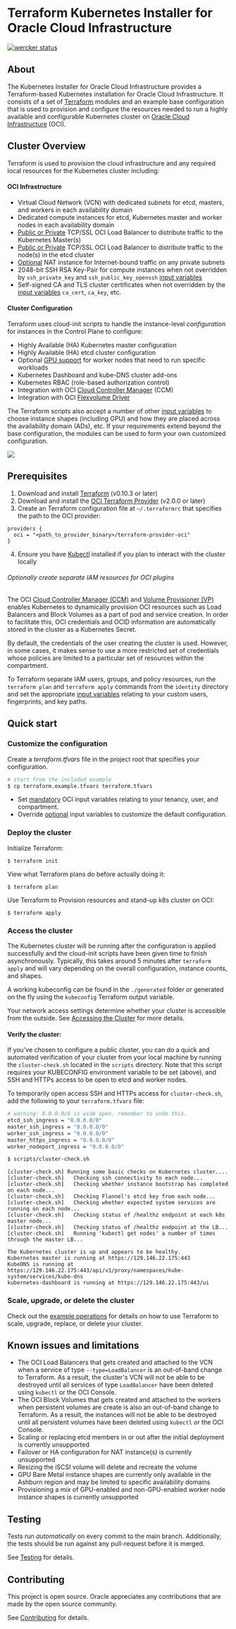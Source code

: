 [terraform]: https://terraform.io
[oci]: https://cloud.oracle.com/cloud-infrastructure
[oci provider]: https://github.com/oracle/terraform-provider-oci/releases
[API signing]: https://docs.us-phoenix-1.oraclecloud.com/Content/API/Concepts/apisigningkey.htm
[Kubectl]: https://kubernetes.io/docs/tasks/tools/install-kubectl/

# Terraform Kubernetes Installer for Oracle Cloud Infrastructure

[![wercker status](https://app.wercker.com/status/7dd9fa20b980673dc0e252961950f590/s/master "wercker status")](https://app.wercker.com/project/byKey/7dd9fa20b980673dc0e252961950f590)

## About

The Kubernetes Installer for Oracle Cloud Infrastructure provides a Terraform-based Kubernetes installation for Oracle 
Cloud Infrastructure. It consists of a set of [Terraform][terraform] modules and an example base configuration that is 
used to provision and configure the resources needed to run a highly available and configurable Kubernetes cluster on [Oracle Cloud Infrastructure][oci] (OCI).


## Cluster Overview

Terraform is used to _provision_ the cloud infrastructure and any required local resources for the Kubernetes cluster including:

#### OCI Infrastructure

- Virtual Cloud Network (VCN) with dedicated subnets for etcd, masters, and workers in each availability domain
- Dedicated compute instances for etcd, Kubernetes master and worker nodes in each availability domain
- [Public or Private](./docs/input-variables.md#network-access-configuration) TCP/SSL OCI Load Balancer to distribute traffic to the Kubernetes Master(s)
- [Public or Private](./docs/input-variables.md#network-access-configuration) TCP/SSL OCI Load Balancer to distribute traffic to the node(s) in the etcd cluster
- [Optional](./docs/input-variables.md#private-network-access) NAT instance for Internet-bound traffic on any private subnets
- 2048-bit SSH RSA Key-Pair for compute instances when not overridden by `ssh_private_key` and `ssh_public_key_openssh` [input variables](./docs/input-variables.md#tls-certificates--ssh-key-pair)
- Self-signed CA and TLS cluster certificates when not overridden by the [input variables](./docs/input-variables.md#tls-certificates--ssh-key-pair) `ca_cert`, `ca_key`, etc.

#### Cluster Configuration

Terraform uses cloud-init scripts to handle the instance-level _configuration_ for instances in the Control Plane to 
configure:

- Highly Available (HA) Kubernetes master configuration
- Highly Available (HA) etcd cluster configuration
- Optional [GPU support](./docs/gpu-workers.md) for worker nodes that need to run specific workloads
- Kubernetes Dashboard and kube-DNS cluster add-ons
- Kubernetes RBAC (role-based authorization control)
- Integration with OCI [Cloud Controller Manager](https://github.com/oracle/oci-cloud-controller-manager) (CCM)
- Integration with OCI [Flexvolume Driver](https://github.com/oracle/oci-flexvolume-driver)

The Terraform scripts also accept a number of other [input variables](./docs/input-variables.md) to choose instance shapes (including GPU) and how they are placed across the availability domain (ADs), etc. If your requirements extend beyond the base configuration, the modules can be used to form your own customized configuration.

![](./docs/images/arch.jpg)

## Prerequisites

1. Download and install [Terraform][terraform] (v0.10.3 or later)
2. Download and install the [OCI Terraform Provider][oci provider] (v2.0.0 or later)
3. Create an Terraform configuration file at  `~/.terraformrc` that specifies the path to the OCI provider:
```
providers {
  oci = "<path_to_provider_binary>/terraform-provider-oci"
}
```
4.  Ensure you have [Kubectl][Kubectl] installed if you plan to interact with the cluster locally

###### Optionally create separate IAM resources for OCI plugins

The OCI [Cloud Controller Manager (CCM)](https://github.com/oracle/oci-cloud-controller-manager) and [Volume Provisioner (VP)](https://github.com/oracle/oci-volume-provisioner) enables Kubernetes to dynamically provision OCI resources such as Load Balancers and Block Volumes as a part of pod and service creation. In order to facilitate this, OCI credentials and OCID information are automatically stored in the cluster as a Kubernetes Secret.

By default, the credentials of the user creating the cluster is used. However, in some cases, it makes sense to use a more restricted set of credentials whose policies are limited to a particular set of resources within the compartment.

To Terraform separate IAM users, groups, and policy resources, run the `terraform plan` and `terraform apply` commands from the `identity` directory and set the appropriate [input variables](./docs/input-variables.md#mandatory-input-variables) relating to your custom users, fingerprints, and key paths.

## Quick start

### Customize the configuration

Create a _terraform.tfvars_ file in the project root that specifies your configuration.

```bash
# start from the included example
$ cp terraform.example.tfvars terraform.tfvars
```

* Set [mandatory](./docs/input-variables.md#mandatory-input-variables) OCI input variables relating to your tenancy, user, and compartment.
* Override [optional](./docs/input-variables.md#optional-input-variables) input variables to customize the default configuration.

### Deploy the cluster

Initialize Terraform:

```
$ terraform init
``` 

View what Terraform plans do before actually doing it:

```
$ terraform plan
```

Use Terraform to Provision resources and stand-up k8s cluster on OCI:

```
$ terraform apply
```

### Access the cluster

The Kubernetes cluster will be running after the configuration is applied successfully and the cloud-init scripts have been given time to finish asynchronously. Typically, this takes around 5 minutes after `terraform apply` and will vary depending on the overall configuration, instance counts, and shapes.

A working kubeconfig can be found in the `./generated` folder or generated on the fly using the `kubeconfig` Terraform output variable.

Your network access settings determine whether your cluster is accessible from the outside. See [Accessing the Cluster](./docs/cluster-access.md) for more details.

#### Verify the cluster:

If you've chosen to configure a public cluster, you can do a quick and automated verification of your cluster from 
your local machine by running the `cluster-check.sh` located in the `scripts` directory.  Note that this script requires your KUBECONFIG environment variable to be set (above), and SSH and HTTPs access to be open to etcd and worker nodes.

To temporarily open access SSH and HTTPs access for `cluster-check.sh`, add the following to your `terraform.tfvars` file:

```bash
# warning: 0.0.0.0/0 is wide open. remember to undo this.
etcd_ssh_ingress = "0.0.0.0/0"
master_ssh_ingress = "0.0.0.0/0"
worker_ssh_ingress = "0.0.0.0/0"
master_https_ingress = "0.0.0.0/0"
worker_nodeport_ingress = "0.0.0.0/0"
```

```bash
$ scripts/cluster-check.sh
```
```
[cluster-check.sh] Running some basic checks on Kubernetes cluster....
[cluster-check.sh]   Checking ssh connectivity to each node...
[cluster-check.sh]   Checking whether instance bootstrap has completed on each node...
[cluster-check.sh]   Checking Flannel's etcd key from each node...
[cluster-check.sh]   Checking whether expected system services are running on each node...
[cluster-check.sh]   Checking status of /healthz endpoint at each k8s master node...
[cluster-check.sh]   Checking status of /healthz endpoint at the LB...
[cluster-check.sh]   Running 'kubectl get nodes' a number of times through the master LB...

The Kubernetes cluster is up and appears to be healthy.
Kubernetes master is running at https://129.146.22.175:443
KubeDNS is running at https://129.146.22.175:443/api/v1/proxy/namespaces/kube-system/services/kube-dns
kubernetes-dashboard is running at https://129.146.22.175:443/ui
```

### Scale, upgrade, or delete the cluster

Check out the [example operations](./docs/examples.md) for details on how to use Terraform to scale, upgrade, replace, or delete your cluster.

## Known issues and limitations

* The OCI Load Balancers that gets created and attached to the VCN when a service of type `--type=LoadBalancer` is an out-of-band change to Terraform. As a result, the cluster's VCN will not be able to be destroyed until all services of type `LoadBalancer` have been deleted using `kubectl` or the OCI Console.
* The OCI Block Volumes that gets created and attached to the workers when persistent volumes are create is also an out-of-band change to Terraform. As a result, the instances will not be able to be destroyed until all persistent volumes have been deleted using `kubectl` or the OCI Console.
* Scaling or replacing etcd members in or out after the initial deployment is currently unsupported
* Failover or HA configuration for NAT instance(s) is currently unsupported
* Resizing the iSCSI volume will delete and recreate the volume
* GPU Bare Metal instance shapes are currently only available in the Ashburn region and may be limited to specific availability domains
* Provisioning a _mix_ of GPU-enabled and non-GPU-enabled worker node instance shapes is currently unsupported

## Testing

Tests run _automatically_ on every commit to the main branch. Additionally, the tests should be run against any pull-request before it is merged.

See [Testing](tests/README.md) for details.

## Contributing

This project is open source. Oracle appreciates any contributions that are made by the open source community.

See [Contributing](CONTRIBUTING.md) for details.
